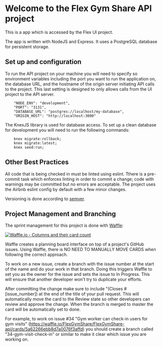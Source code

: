 # Welcome to the Flex Gym Share API project

This is a  app which is accessed by the Flex UI project.

The app is written with NodeJS and Express. It uses a PostgreSQL database for persistent storage.

## Set up and configuration

To run the API project on your machine you will need to specify so environment variables including the port you want to run the application on, the database URL, and the hostname of the origin server initiating API calls to the project. This last setting is designed to only allows calls from the UI project to the API server.

        "NODE_ENV": "development",
        "PORT": "3131",
        "DATABASE_URL": "postgres://localhost/my-database",
        "ORIGIN_HOST": "http://localhost:3000"

The KnexJS library is used for database access. To set up a clean database for development you will need to run the following commands:

        knex migrate:rollback;
        knex migrate:latest;
        knex seed:run;

## Other Best Practices

All code that is being checked in must be linted using eslint. Tthere is a pre-commit task which enforces linting in order to commit a change; code with warnings may be committed but no errors are acceptable. The project uses the Airbnb eslint config by default with a few minor changes.

Versioning is done according to [semver](https://semver.org/).

## Project Management and Branching
The sprint management for this project is done with [Waffle](https://www.waffle.io):

[![Waffle.io - Columns and their card count](https://badge.waffle.io/FlexGymShare/FlexGymShare-api.svg?columns=Next,In%20Progress,Review,Done)](https://waffle.io/FlexGymShare/FlexGymShare-api)

Waffle creates a planning board interface on top of a project's GitHub issues. Using Waffle, there is NO NEED TO MANUALLY MOVE CARDS when following the correct approach.

To work on a new issue, create a branch with the issue number at the start of the name and do your work in that branch. Doing this triggers Waffle to set you as the owner for the issue and sets the issue to In Progress. This will ensure that another developer won't try to duplicate your efforts.

After committing the change make sure to include "(Closes #[issue_number]) at the end of the title of your pull request. This will automatically move the card to the Review state so other developers can review and approve the change. When the branch is merged to master the card will be automatically set to done.

For example, to work on issue #34 "Gym worker can check-in users for gym visits" (https://waffle.io/FlexGymShare/FlexGymShare-api/cards/5a62266ebb8d7a0076f3affd) you should create a branch called "34-gym-visit-check-in" or similar to make it clear which issue you are working on.
